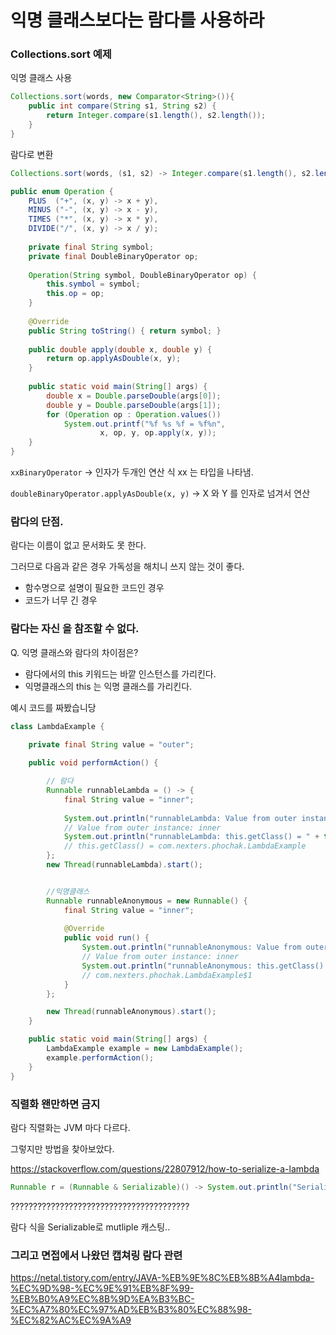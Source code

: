 # 익명 클래스보다는 람다를 사용하라

### Collections.sort 예제
익명 클래스 사용
``` java
Collections.sort(words, new Comparator<String>()){
    public int compare(String s1, String s2) {
        return Integer.compare(s1.length(), s2.length());
    }
}
```


람다로 변환
``` java
Collections.sort(words, (s1, s2) -> Integer.compare(s1.length(), s2.length()));
```


``` java
public enum Operation {
    PLUS  ("+", (x, y) -> x + y),
    MINUS ("-", (x, y) -> x - y),
    TIMES ("*", (x, y) -> x * y),
    DIVIDE("/", (x, y) -> x / y);
 
    private final String symbol;
    private final DoubleBinaryOperator op;
 
    Operation(String symbol, DoubleBinaryOperator op) {
        this.symbol = symbol;
        this.op = op;
    }
 
    @Override
    public String toString() { return symbol; }
 
    public double apply(double x, double y) {
        return op.applyAsDouble(x, y);
    }
 
    public static void main(String[] args) {
        double x = Double.parseDouble(args[0]);
        double y = Double.parseDouble(args[1]);
        for (Operation op : Operation.values())
            System.out.printf("%f %s %f = %f%n",
                    x, op, y, op.apply(x, y));
    }
}
```

`xxBinaryOperator` -> 인자가 두개인 연산 식 xx 는 타입을 나타냄.

`doubleBinaryOperator.applyAsDouble(x, y)` -> X 와 Y 를 인자로 넘겨서 연산


### 람다의 단점.
람다는 이름이 없고 문서화도 못 한다.

그러므로 다음과 같은 경우 가독성을 해치니 쓰지 않는 것이 좋다.
- 함수명으로 설명이 필요한 코드인 경우
- 코드가 너무 긴 경우


### 람다는 자신 을 참조할 수 없다.

Q. 익명 클래스와 람다의 차이점은?

- 람다에서의 this 키워드는 바깥 인스턴스를 가리킨다.
- 익명클래스의 this 는 익명 클래스를 가리킨다.

예시 코드를 짜봤습니당

``` java
class LambdaExample {
    
    private final String value = "outer";

    public void performAction() {

        // 람다
        Runnable runnableLambda = () -> {
            final String value = "inner";
            
            System.out.println("runnableLambda: Value from outer instance: " + this.value);
            // Value from outer instance: inner
            System.out.println("runnableLambda: this.getClass() = " + this.getClass().getName());
            // this.getClass() = com.nexters.phochak.LambdaExample
        };
        new Thread(runnableLambda).start();


        //익명클래스
        Runnable runnableAnonymous = new Runnable() {
            final String value = "inner";
            
            @Override
            public void run() {
                System.out.println("runnableAnonymous: Value from outer instance: " + this.value);
                // Value from outer instance: inner
                System.out.println("runnableAnonymous: this.getClass() = " + this.getClass().getName());
                // com.nexters.phochak.LambdaExample$1
            }
        };

        new Thread(runnableAnonymous).start();
    }

    public static void main(String[] args) {
        LambdaExample example = new LambdaExample();
        example.performAction();
    }
}
```

### 직렬화 왠만하면 금지
람다 직렬화는 JVM 마다 다르다.

그렇지만 방법을 찾아보았다.

https://stackoverflow.com/questions/22807912/how-to-serialize-a-lambda

``` java
Runnable r = (Runnable & Serializable)() -> System.out.println("Serializable!");
```

????????????????????????????????????????

람다 식을 Serializable로 mutliple 캐스팅..


### 그리고 면접에서 나왔던 캡쳐링 람다 관련

https://netal.tistory.com/entry/JAVA-%EB%9E%8C%EB%8B%A4lambda-%EC%9D%98-%EC%9E%91%EB%8F%99-%EB%B0%A9%EC%8B%9D%EA%B3%BC-%EC%A7%80%EC%97%AD%EB%B3%80%EC%88%98-%EC%82%AC%EC%9A%A9
